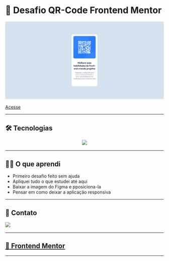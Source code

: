 # 🧠 Desafio QR-Code Frontend Mentor

![preview](./.github/preview.png)

[Acesse](https://prdsilva80.github.io/qr-code/)


---

## 🛠️ Tecnologias

<p align="center">
  <a href="https://skillicons.dev">
    <img src="https://skillicons.dev/icons?i=vscode,figma,html,css,git,github" />
  </a>
</p>

---

## 👨‍🎓 O que aprendi

- Primeiro desafio feito sem ajuda
- Apliquei tudo o que estudei até aqui
- Baixar a imagem do Figma e pposiciona-la
- Pensar em como deixar a aplicação responsiva

---

## 📧 Contato

<a href = "mailto:probertos717@gmail.com"><img src="https://img.shields.io/badge/Gmail-D14836?style=for-the-badge&logo=gmail&logoColor=white" target="_blank">

---

## 🔗 [Frontend Mentor](https://www.frontendmentor.io/)


---